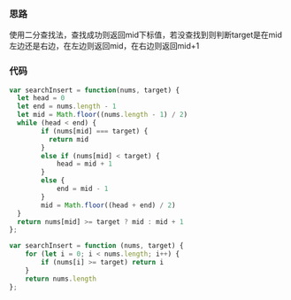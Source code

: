 ### 思路

使用二分查找法，查找成功则返回mid下标值，若没查找到则判断target是在mid左边还是右边，在左边则返回mid，在右边则返回mid+1

### 代码

```javascript
var searchInsert = function(nums, target) {
  let head = 0
  let end = nums.length - 1
  let mid = Math.floor((nums.length - 1) / 2)
  while (head < end) {
        if (nums[mid] === target) {
          return mid
        }
        else if (nums[mid] < target) {
            head = mid + 1
        }
        else {
            end = mid - 1
        }
        mid = Math.floor((head + end) / 2)
  }
  return nums[mid] >= target ? mid : mid + 1
};
```

```javascript
var searchInsert = function (nums, target) {
    for (let i = 0; i < nums.length; i++) {
        if (nums[i] >= target) return i
    }
    return nums.length
};
```